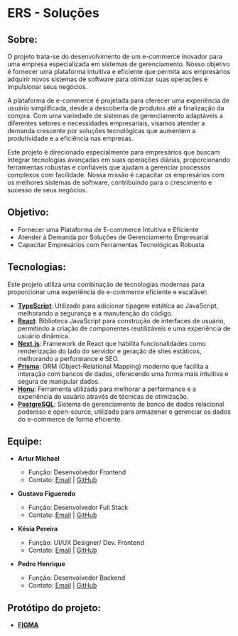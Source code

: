 # ERS - Soluções

## Sobre:

O projeto trata-se do desenvolvimento de um e-commerce inovador para uma empresa especializada em sistemas de gerenciamento. Nosso objetivo é fornecer uma plataforma intuitiva e eficiente que permita aos empresários adquirir novos sistemas de software para otimizar suas operações e impulsionar seus negócios.

A plataforma de e-commerce é projetada para oferecer uma experiência de usuário simplificada, desde a descoberta de produtos até a finalização da compra. Com uma variedade de sistemas de gerenciamento adaptáveis a diferentes setores e necessidades empresariais, visamos atender a demanda crescente por soluções tecnológicas que aumentem a produtividade e a eficiência nas empresas.

Este projeto é direcionado especialmente para empresários que buscam integrar tecnologias avançadas em suas operações diárias, proporcionando ferramentas robustas e confiáveis que ajudam a gerenciar processos complexos com facilidade. Nossa missão é capacitar os empresários com os melhores sistemas de software, contribuindo para o crescimento e sucesso de seus negócios.

## Objetivo:

- Fornecer uma Plataforma de E-commerce Intuitiva e Eficiente
- Atender à Demanda por Soluções de Gerenciamento Empresarial
- Capacitar Empresários com Ferramentas Tecnológicas Robusta

## Tecnologias:

Este projeto utiliza uma combinação de tecnologias modernas para proporcionar uma experiência de e-commerce eficiente e escalável:

- **[TypeScript](https://www.typescriptlang.org/)**: Utilizado para adicionar tipagem estática ao JavaScript, melhorando a segurança e a manutenção do código.
- **[React](https://reactjs.org/)**: Biblioteca JavaScript para construção de interfaces de usuário, permitindo a criação de componentes reutilizáveis e uma experiência de usuário dinâmica.
- **[Next.js](https://nextjs.org/)**: Framework de React que habilita funcionalidades como renderização do lado do servidor e geração de sites estáticos, melhorando a performance e SEO.
- **[Prisma](https://www.prisma.io/)**: ORM (Object-Relational Mapping) moderno que facilita a interação com bancos de dados, oferecendo uma forma mais intuitiva e segura de manipular dados.
- **[Honu](https://honujs.org/)**: Ferramenta utilizada para melhorar a performance e a experiência do usuário através de técnicas de otimização.
- **[PostgreSQL](https://www.postgresql.org/)**: Sistema de gerenciamento de banco de dados relacional poderoso e open-source, utilizado para armazenar e gerenciar os dados do e-commerce de forma eficiente.


## Equipe:

- **Artur Michael**
  - Função: Desenvolvedor Frontend
  - Contato: [Email](mailto:arturalvesmorais8@gmail.com) | [GitHub](https://github.com/ArturMichael)

- **Gustavo Figueredo**
  - Função: Desenvolvedor Full Stack
  - Contato: [Email](mailto:gustavofigueredo86@gmail.com) | [GitHub](https://github.com/megusta01)

- **Késia Pereira**
  - Função: UI/UX Designer/ Dev. Frontend
  - Contato: [Email](mailto:kesiapereira2003@gmail.com) | [GitHub](https://github.com/KesiaPereira)

- **Pedro Henrique**
  - Função: Desenvolvedor Backend
  - Contato: [Email](mailto:pedrohrd87@gmail.com) | [GitHub](https://github.com/devpedrohrd)

## Protótipo do projeto:
- **[FIGMA](https://www.figma.com/design/T0lppLmYVPac1fY7wqiA73/Untitled?node-id=0-1&t=Y0Ox3W02kUNVTBpd-1)**
